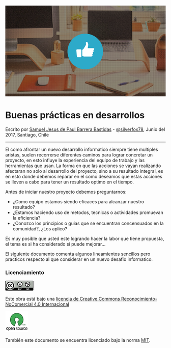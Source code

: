 ![](/assets/Portada.png)

# Buenas prácticas en desarrollos

Escrito por [Samuel Jesus de Paul Barrera Bastidas](https://silverfox78.github.io/ "Pagina de Samuel Barrera") - [@silverfox78](https://github.com/silverfox78/), Junio del 2017, Santiago, Chile

---

El como afrontar un nuevo desarrollo informatico siempre tiene multiples aristas, suelen recorrerse diferentes caminos para lograr concretar un proyecto, en esto influye la experiencia del equipo de trabajo y las herramientas que usan. La forma en que las acciones se vayan realizando afectaran no solo al desarrollo del proyecto, sino a su resultado integral, es en esto donde debemos reparar en el como deseamos que estas acciones se lleven a cabo para tener un resultado optimo en el tiempo.

Antes de iniciar nuestro proyecto debemos preguntarnos:

* ¿Como equipo estamos siendo eficaces para alcanzar nuestro resultado?
* ¿Estamos haciendo uso de metodos, tecnicas o actividades promuevan la eficiencia?
* ¿Conozco los principios o guias que se encuentran concensuados en la comunidad?, ¿Los aplico?

Es muy posible que usted este logrando hacer la labor que tiene propuesta, el tema es si ha considerado si puede mejorar...

El siguiente documento comenta algunos lineamientos sencillos pero practicos respecto al que considerar en un nuevo desafio informatico.

### **Licenciamiento**

![](/assets/88x31.png)

Este obra está bajo una [licencia de Creative Commons Reconocimiento-NoComercial 4.0 Internacional](http://creativecommons.org/licenses/by-nc/4.0/)

![](/assets/OSI-logo_2.png)

También este documento se encuentra licenciado bajo la norma [MIT](https://es.wikipedia.org/wiki/Licencia_MIT).

